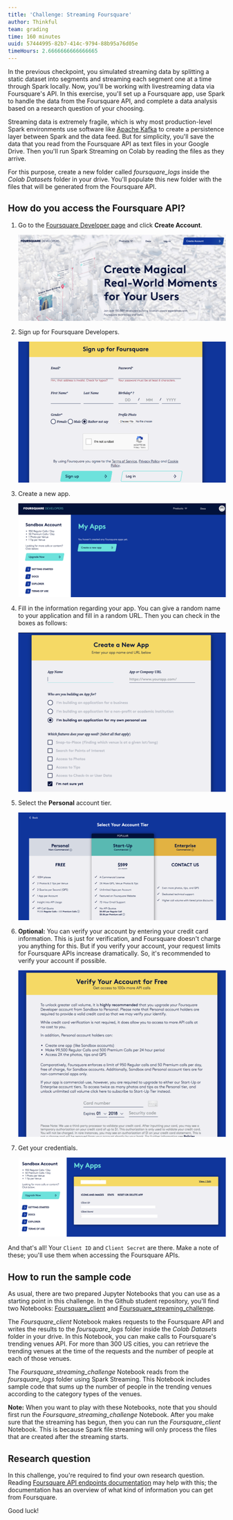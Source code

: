 ```yaml
---
title: 'Challenge: Streaming Foursquare'
author: Thinkful
team: grading
time: 160 minutes
uuid: 57444995-82b7-414c-9794-88b95a76d05e
timeHours: 2.6666666666666665
---
```


In the previous checkpoint, you simulated streaming data by splitting a static dataset into segments and streaming each segment one at a time through Spark locally. Now, you'll be working with livestreaming data via Foursquare's API. In this exercise, you'll set up a Foursquare app, use Spark to handle the data from the Foursquare API, and complete a data analysis based on a research question of your choosing.

Streaming data is extremely fragile, which is why most production-level Spark environments use software like [Apache Kafka](https://kafka.apache.org/intro) to create a persistence layer between Spark and the data feed. But for simplicity, you'll save the data that you read from the Foursquare API as text files in your Google Drive. Then you'll run Spark Streaming on Colab by reading the files as they arrive.

For this purpose, create a new folder called *foursquare_logs* inside the *Colab Datasets* folder in your drive. You'll populate this new folder with the files that will be generated from the Foursquare API.


## How do you access the Foursquare API?

1. Go to the [Foursquare Developer page](https://developer.foursquare.com/) and click **Create Account**.

	![Foursquare Developers landing page](fs_developer.png)

2. Sign up for Foursquare Developers.

	![Foursquare Developers signup page](signup.png)

3. Create a new app.

	![Foursquare Developers app page](new_app.png)

4. Fill in the information regarding your app. You can give a random name to your application and fill in a random URL. Then you can check in the boxes as follows:

	![Create a New App menu](app_info.png)

5. Select the **Personal** account tier.

	![Foursquare Developer account tiers](account_tier.png)

6. **Optional:** You can verify your account by entering your credit card information. This is just for verification, and Foursquare doesn't charge you anything for this. But if you verify your account, your request limits for Foursquare APIs increase dramatically. So, it's recommended to verify your account if possible.

	![Verify account page](verify_account.png)

7. Get your credentials.

	![My Apps credentials page](credentials.png)

And that's all! Your `Client ID` and `Client Secret` are there. Make a note of these; you'll use them when accessing the Foursquare APIs.

## How to run the sample code

As usual, there are two prepared Jupyter Notebooks that you can use as a starting point in this challenge. In the Github student repository, you'll find two Notebooks: [Foursquare_client](https://github.com/Thinkful-Ed/data-201-resources/blob/6c3459c22bac2178f8e82e35e84bb6ef92f835e1/big_data_spark_module/Foursquare_client.ipynb) and [Foursquare_streaming_challenge](https://github.com/Thinkful-Ed/data-201-resources/blob/6c3459c22bac2178f8e82e35e84bb6ef92f835e1/big_data_spark_module/Foursquare_streaming_challenge.ipynb). 

The *Foursquare_client* Notebook makes requests to the Foursquare API and writes the results to the *foursquare_logs* folder inside the *Colab Datasets* folder in your drive. In this Notebook, you can make calls to Foursquare's trending venues API. For more than 300 US cities, you can retrieve the trending venues at the time of the requests and the number of people at each of those venues.

The *Foursquare_streaming_challenge* Notebook reads from the *foursquare_logs* folder using Spark Streaming. This Notebook includes sample code that sums up the number of people in the trending venues according to the category types of the venues.

**Note:** When you want to play with these Notebooks, note that you should first run the *Foursquare_streaming_challenge* Notebook. After you make sure that the streaming has begun, then you can run the *Foursquare_client* Notebook. This is because Spark file streaming will only process the files that are created after the streaming starts. 

## Research question

In this challenge, you're required to find your own research question. Reading [Foursquare API endpoints documentation](https://developer.foursquare.com/docs/api/endpoints) may help with this; the documentation has an overview of what kind of information you can get from Foursquare.

Good luck!
